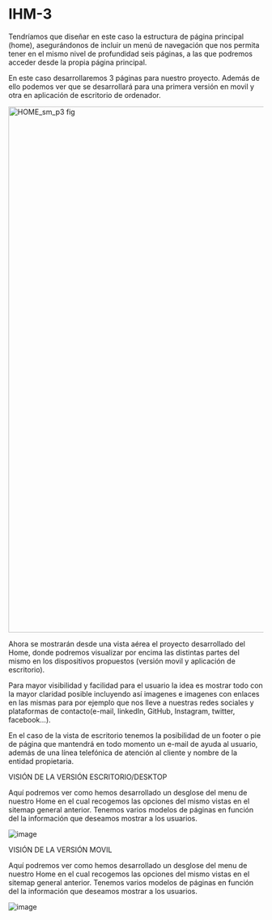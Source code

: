 # IHM-3
Tendríamos que diseñar en este caso la estructura de página principal (home), asegurándonos de incluir un menú de navegación que nos permita tener en el mismo nivel de profundidad seis páginas, a las que podremos acceder desde la propia página principal.

En este caso desarrollaremos 3 páginas para nuestro proyecto. Además de ello podemos ver que se desarrollará para una primera versión en movil y otra en aplicación de escritorio de ordenador.

<img width="1040" alt="HOME_sm_p3 fig" src="https://user-images.githubusercontent.com/98815751/155090259-461a939e-a7dc-40e3-b47a-044a421b431f.png">

Ahora se mostrarán desde una vista aérea el proyecto desarrollado del Home, donde podremos visualizar por encima las distintas partes del mismo en los dispositivos propuestos (versión movil y aplicación de escritorio).

Para mayor visibilidad y facilidad para el usuario la idea es mostrar todo con la mayor claridad posible incluyendo así imagenes e imagenes con enlaces en las mismas para por ejemplo que nos lleve a nuestras redes sociales y plataformas de contacto(e-mail, linkedIn, GitHub, Instagram, twitter, facebook...).

En el caso de la vista de escritorio tenemos la posibilidad de un footer o pie de página que mantendrá en todo momento un e-mail de ayuda al usuario, además de una línea telefónica de atención al cliente y nombre de la entidad propietaria.

VISIÓN DE LA VERSIÓN ESCRITORIO/DESKTOP

Aquí podremos ver como hemos desarrollado un desglose del menu de nuestro Home en el cual recogemos las opciones del mismo vistas en el sitemap general anterior. Tenemos varios modelos de páginas en función del la información que deseamos mostrar a los usuarios.

![image](https://user-images.githubusercontent.com/98815751/155377157-240d1151-a05f-4c04-a80e-306296e89a55.png)



VISIÓN DE LA VERSIÓN MOVIL

Aquí podremos ver como hemos desarrollado un desglose del menu de nuestro Home en el cual recogemos las opciones del mismo vistas en el sitemap general anterior. Tenemos varios modelos de páginas en función del la información que deseamos mostrar a los usuarios.

![image](https://user-images.githubusercontent.com/98815751/155377002-65b9cccf-de4c-45bd-a5b6-3cb9fc8c047e.png)
